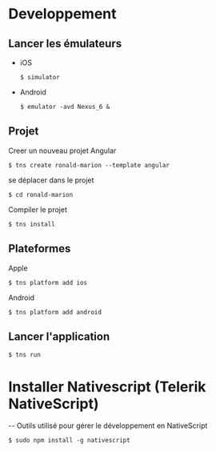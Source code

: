 # Developpement

## Lancer les émulateurs

  * iOS  
      ```
      $ simulator
      ```
  * Android  
      ```
      $ emulator -avd Nexus_6 &
      ```


## Projet

Creer un nouveau projet Angular
```
$ tns create ronald-marion --template angular
```

se déplacer dans le projet
```
$ cd ronald-marion
```

Compiler le projet
```
$ tns install
```

## Plateformes

Apple
```
$ tns platform add ios
```

Android
```
$ tns platform add android
```

## Lancer l'application
```
$ tns run
```


# Installer Nativescript (Telerik NativeScript)


-- Outils utilisé pour gérer le développement en NativeScript

```
$ sudo npm install -g nativescript
```
